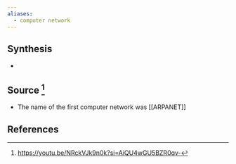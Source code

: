 ```yaml
---
aliases:
  - computer network
---
```

## Synthesis
- 
## Source [^1]
- The name of the first computer network was [[ARPANET]]
## References

[^1]: https://youtu.be/NRckVJk9n0k?si=AiQU4wGU5BZR0qv-